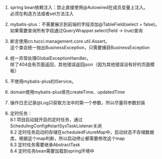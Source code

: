 1. spring bean依赖注入：禁止直接使用@Autowired在成员变量上注入。\
    必须在构造方法或者set方法注入

2. mybatis-plus：不需要展示到前端的字段添加@TableField(select = false)。\
    如果需要查询所有字段通过QueryWrapper.select(field -> true)查询

3. 断言使用cn.tucci.management.core.util.Assert。\
    这个类会统一抛出BusinessException，只需要捕获BusinessException

4. 统一异常处理GlobalExceptionHandler。\
    除了404会有页面返回，其他错误返回json（因为其他错误没有好的页面模板）
    
5. 不使用mybatis-plus的IService。

6. domain使用mybatis-plus填充createTime、updatedTime

7. 操作日志记录@Log只获取方法中的第一个参数，所以尽量将参数封装

8. 定时任务：\
    8.1 项目启动就开启的定时任务，通过SchedulingConfig#startSysTaskListener关闭 \
    8.2 定时任务启动的存储在scheduledFutureMap中，启动状态不存储数据库，根据这个map判断，所以启动停止都需要修改这个map \
    8.3 定时任务需要继承AbstractTask \
    8.4 定时任务bean需要加载到spring环境中